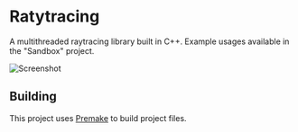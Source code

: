 # Ratytracing

A multithreaded raytracing library built in C++. Example usages available in the "Sandbox" project.

![Screenshot](https://github.com/erbuka/raytracing/blob/master/screenshots.jpg)

## Building

This project uses [Premake](https://premake.github.io/) to build project files.
